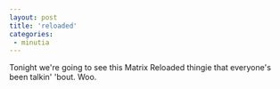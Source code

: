 ```yaml
---
layout: post
title: 'reloaded'
categories:
 - minutia
---
```



Tonight we're going to see this Matrix Reloaded thingie that everyone's been talkin' 'bout. Woo.
		



		